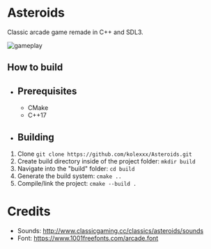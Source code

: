 # Asteroids
Classic arcade game remade in C++ and SDL3.

![gameplay](https://github.com/kolexxx/Asteroids/assets/48793595/e0b6e1da-4369-4ad1-a1f1-0d5f623d6b41)

## How to build

- ## Prerequisites
  - CMake
  - C++17

- ## Building
1. Clone `git clone https://github.com/kolexxx/Asteroids.git`
2. Create build directory inside of the project folder: `mkdir build`
3. Navigate into the "build" folder: `cd build`
4. Generate the build system: `cmake ..`
5. Compile/link the project: `cmake --build .`

# Credits
- Sounds: http://www.classicgaming.cc/classics/asteroids/sounds
- Font: https://www.1001freefonts.com/arcade.font
